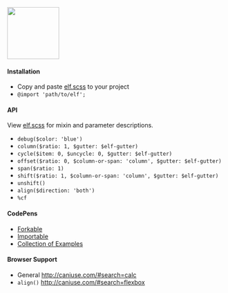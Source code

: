 <img src="http://corysimmons.github.io/elf/img/elf.svg" height="120px">

#### Installation

- Copy and paste [elf.scss](_elf.scss) to your project
- `@import 'path/to/elf';`

#### API

View [elf.scss](_elf.scss) for mixin and parameter descriptions.

- `debug($color: 'blue')`
- `column($ratio: 1, $gutter: $elf-gutter)`
- `cycle($item: 0, $uncycle: 0, $gutter: $elf-gutter)`
- `offset($ratio: 0, $column-or-span: 'column', $gutter: $elf-gutter)`
- `span($ratio: 1)`
- `shift($ratio: 1, $column-or-span: 'column', $gutter: $elf-gutter)`
- `unshift()`
- `align($direction: 'both')`
- `%cf`

#### CodePens
- [Forkable](http://codepen.io/clear-y/pen/pvvBqN)
- [Importable](http://codepen.io/clear-y/pen/oggOQP)
- [Collection of Examples](http://codepen.io/collection/nLKJkX/)

#### Browser Support
- General http://caniuse.com/#search=calc
- `align()` http://caniuse.com/#search=flexbox
